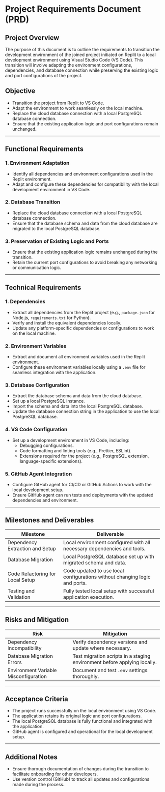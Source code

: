 # Project Requirements Document (PRD)

## Project Overview
The purpose of this document is to outline the requirements to transition the development environment of the joined project initiated on Replit to a local development environment using Visual Studio Code (VS Code). This transition will involve adapting the environment configurations, dependencies, and database connection while preserving the existing logic and port configurations of the project.

## Objective
- Transition the project from Replit to VS Code.
- Adapt the environment to work seamlessly on the local machine.
- Replace the cloud database connection with a local PostgreSQL database connection.
- Ensure that the existing application logic and port configurations remain unchanged.

---

## Functional Requirements

### 1. Environment Adaptation
- Identify all dependencies and environment configurations used in the Replit environment.
- Adapt and configure these dependencies for compatibility with the local development environment in VS Code.

### 2. Database Transition
- Replace the cloud database connection with a local PostgreSQL database connection.
- Ensure that the database schema and data from the cloud database are migrated to the local PostgreSQL database.

### 3. Preservation of Existing Logic and Ports
- Ensure that the existing application logic remains unchanged during the transition.
- Retain the current port configurations to avoid breaking any networking or communication logic.

---

## Technical Requirements

### 1. Dependencies
- Extract all dependencies from the Replit project (e.g., `package.json` for Node.js, `requirements.txt` for Python).
- Verify and install the equivalent dependencies locally.
- Update any platform-specific dependencies or configurations to work on the local machine.

### 2. Environment Variables
- Extract and document all environment variables used in the Replit environment.
- Configure these environment variables locally using a `.env` file for seamless integration with the application.

### 3. Database Configuration
- Extract the database schema and data from the cloud database.
- Set up a local PostgreSQL instance.
- Import the schema and data into the local PostgreSQL database.
- Update the database connection string in the application to use the local PostgreSQL database.

### 4. VS Code Configuration
- Set up a development environment in VS Code, including:
  - Debugging configurations.
  - Code formatting and linting tools (e.g., Prettier, ESLint).
  - Extensions required for the project (e.g., PostgreSQL extension, language-specific extensions).

### 5. GitHub Agent Integration
- Configure GitHub agent for CI/CD or GitHub Actions to work with the local development setup.
- Ensure GitHub agent can run tests and deployments with the updated dependencies and environment.

---

## Milestones and Deliverables

| Milestone                          | Deliverable                                                                 |
|------------------------------------|-----------------------------------------------------------------------------|
| Dependency Extraction and Setup   | Local environment configured with all necessary dependencies and tools.     |
| Database Migration                 | Local PostgreSQL database set up with migrated schema and data.             |
| Code Refactoring for Local Setup  | Code updated to use local configurations without changing logic and ports.  |
| Testing and Validation             | Fully tested local setup with successful application execution.             |

---

## Risks and Mitigation

| Risk                                | Mitigation                                                                 |
|-------------------------------------|----------------------------------------------------------------------------|
| Dependency Incompatibility          | Verify dependency versions and update where necessary.                     |
| Database Migration Errors           | Test migration scripts in a staging environment before applying locally.   |
| Environment Variable Misconfiguration | Document and test `.env` settings thoroughly.                              |

---

## Acceptance Criteria
- The project runs successfully on the local environment using VS Code.
- The application retains its original logic and port configurations.
- The local PostgreSQL database is fully functional and integrated with the application.
- GitHub agent is configured and operational for the local development setup.

---

## Additional Notes
- Ensure thorough documentation of changes during the transition to facilitate onboarding for other developers.
- Use version control (GitHub) to track all updates and configurations made during the process.
